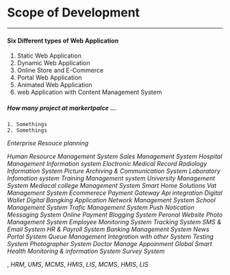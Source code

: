 # Scope of Development 
---

#### Six Different types of Web Application 
1. Static Web Application 
2. Dynamic Web Application    
3. Online Store and E-Commerce 
4. Portal Web Application 
5. Animated Web Application
6. web Application with Content Management System

##### How many project at markertpalce ...

    1. Somethings 
    2. Somethings

*Enterprise Resouce planning*

*Human Resource Management System*
*Sales Management System*
*Hospital Management Information system* 
*Eloctronic Medical Record* 
*Radiology Information System* 
*Picture Archiving & Communication System* 
*Laboratory Infomation system* 
*Training Management system* 
*University Management System* 
*Mediacal college Management System* 
*Smart Home Solutions*
*Vat Management System*
*Ecommerece* 
*Payment Gateway*
*Api integration*
*Digital Wallet*
*Digital Bangking Application* 
*Network Management System*
*School Management System*
*Trafic Management System*
*Push Notication*
*Messaging System*
*Online Payment*
*Blogging System*
*Peronal Website*
*Photo Management System*
*Employee Monitoring System*
*Tracking System*
*SMS & Email System*
*HR & Payroll System*
*Banking Management System*
*News Portal System*
*Queue Management*
*Integration with other System*
*Testing System*
*Photographer System*
*Doctor Manage Appoinment Global*
*Smart Health Monitoring & information System*
*Survey System*




, *HRM*, *UMS*, *MCMS*, *HMIS*, *LIS*, *MCMS*, *HMIS*, *LIS* 
  
    
